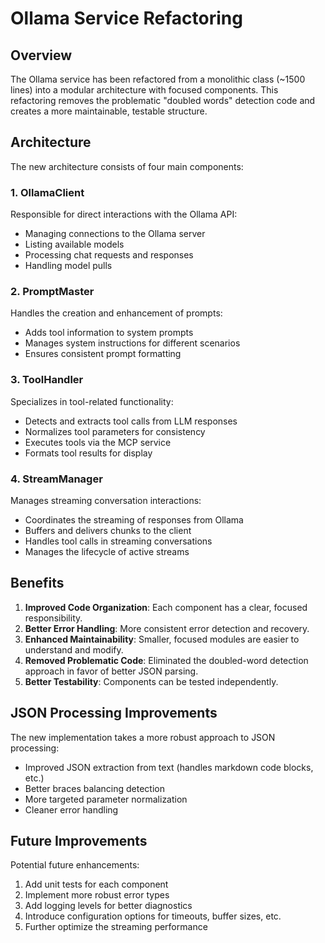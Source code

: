 # Ollama Service Refactoring

## Overview

The Ollama service has been refactored from a monolithic class (~1500 lines) into a modular architecture with focused components. This refactoring removes the problematic "doubled words" detection code and creates a more maintainable, testable structure.

## Architecture

The new architecture consists of four main components:

### 1. OllamaClient

Responsible for direct interactions with the Ollama API:
- Managing connections to the Ollama server
- Listing available models
- Processing chat requests and responses
- Handling model pulls

### 2. PromptMaster

Handles the creation and enhancement of prompts:
- Adds tool information to system prompts
- Manages system instructions for different scenarios
- Ensures consistent prompt formatting

### 3. ToolHandler

Specializes in tool-related functionality:
- Detects and extracts tool calls from LLM responses
- Normalizes tool parameters for consistency
- Executes tools via the MCP service
- Formats tool results for display

### 4. StreamManager

Manages streaming conversation interactions:
- Coordinates the streaming of responses from Ollama
- Buffers and delivers chunks to the client
- Handles tool calls in streaming conversations
- Manages the lifecycle of active streams

## Benefits

1. **Improved Code Organization**: Each component has a clear, focused responsibility.
2. **Better Error Handling**: More consistent error detection and recovery.
3. **Enhanced Maintainability**: Smaller, focused modules are easier to understand and modify.
4. **Removed Problematic Code**: Eliminated the doubled-word detection approach in favor of better JSON parsing.
5. **Better Testability**: Components can be tested independently.

## JSON Processing Improvements

The new implementation takes a more robust approach to JSON processing:
- Improved JSON extraction from text (handles markdown code blocks, etc.)
- Better braces balancing detection
- More targeted parameter normalization
- Cleaner error handling

## Future Improvements

Potential future enhancements:
1. Add unit tests for each component
2. Implement more robust error types
3. Add logging levels for better diagnostics
4. Introduce configuration options for timeouts, buffer sizes, etc.
5. Further optimize the streaming performance